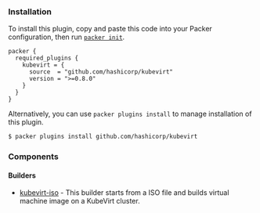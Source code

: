 <!--
  Include a short overview about the plugin.

  This document is a great location for creating a table of contents for each
  of the components the plugin may provide. This document should load automatically
  when navigating to the docs directory for a plugin.

-->

### Installation

To install this plugin, copy and paste this code into your Packer configuration, then run [`packer init`](https://www.packer.io/docs/commands/init).

```hcl
packer {
  required_plugins {
    kubevirt = {
      source  = "github.com/hashicorp/kubevirt"
      version = ">=0.8.0"
    }
  }
}
```

Alternatively, you can use `packer plugins install` to manage installation of this plugin.

```sh
$ packer plugins install github.com/hashicorp/kubevirt
```

### Components

#### Builders

- [kubevirt-iso](/packer/integrations/hashicorp/kubevirt/latest/components/builder/iso) - This builder starts from a ISO file and builds virtual machine image on a KubeVirt cluster.
